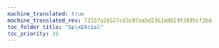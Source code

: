 ```yaml
---
machine_translated: true
machine_translated_rev: 72537a2d527c63c07aa5d2361a8829f3895cf2bd
toc_folder_title: "Sp\xE9cial"
toc_priority: 31
---
```



